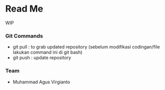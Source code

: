 # Read Me

WIP

### Git Commands

- git pull : to grab updated repository (sebelum modifikasi codingan/file lakukan command ini di git bash)
- git push : update repository


### Team

- Muhammad Agus Virgianto